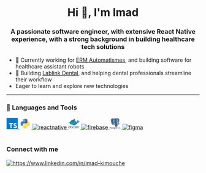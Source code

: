 <h1 align="center">Hi 👋, I'm Imad</h1>
<h3 align="center">A passionate software engineer, with extensive React Native experience, with a strong background in building healthcare tech solutions</h3>

- 💼 Currently working for [ERM Automatismes](https://www.erm-automatismes.com/), and building software for healthcare assistant robots
- 🔭 Building [Lablink Dental](https://www.lablinkdental.com/), and helping dental professionals streamline their workflow
- Eager to learn and explore new technologies

---

<h3 align="left">🧰 Languages and Tools</h3>
<p align="left">

<a href="https://www.typescriptlang.org/" target="_blank" rel="noreferrer">
<img src="https://raw.githubusercontent.com/devicons/devicon/master/icons/typescript/typescript-original.svg" alt="typescript" width="30" height="30"/> 
</a>
<a href="https://www.python.org" target="_blank" rel="noreferrer"> 
<img src="https://raw.githubusercontent.com/devicons/devicon/master/icons/python/python-original.svg" alt="python" width="30" height="30"/> 
</a>
<a href="https://reactnative.dev/" target="_blank" rel="noreferrer">
<img src="https://reactnative.dev/img/header_logo.svg" alt="reactnative" width="30" height="30"/> 
</a>
<a href="https://www.docker.com/" target="_blank" rel="noreferrer"> 
<img src="https://raw.githubusercontent.com/devicons/devicon/master/icons/docker/docker-original-wordmark.svg" alt="docker" width="30" height="30"/> 
</a>
<a href="https://firebase.google.com/" target="_blank" rel="noreferrer"> 
<img src="https://www.vectorlogo.zone/logos/firebase/firebase-icon.svg" alt="firebase" width="30" height="30"/> 
</a> 
<a href="https://www.postgresql.org" target="_blank" rel="noreferrer"> 
<img src="https://raw.githubusercontent.com/devicons/devicon/master/icons/postgresql/postgresql-original-wordmark.svg" alt="postgresql" width="30" height="30"/>
</a> 
<a href="https://www.figma.com/" target="_blank" rel="noreferrer"> 
<img src="https://www.vectorlogo.zone/logos/figma/figma-icon.svg" alt="figma" width="30" height="30"/>
</a> 
</p>

#

<h3 align="left">Connect with me</h3>
<p align="left">
<a href="http://www.linkedin.com/in/imad-kimouche" target="blank"><img align="center" src="https://raw.githubusercontent.com/rahuldkjain/github-profile-readme-generator/master/src/images/icons/Social/linked-in-alt.svg" alt="https://www.linkedin.com/in/imad-kimouche" height="30" width="30" /></a>
</p>
